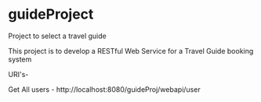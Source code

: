 # guideProject
Project to select a travel guide

This project is to develop a RESTful Web Service for a Travel Guide booking system

URI's-

Get All users - http://localhost:8080/guideProj/webapi/user

